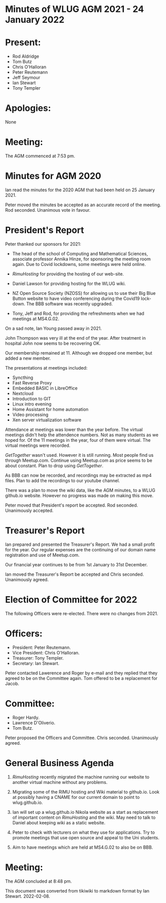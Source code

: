# Minutes of WLUG AGM 2021 - 24 January 2022

Present:
========

-   Rod Aldridge
-   Tom Butz
-   Chris O'Halloran
-   Peter Reutemann
-   Jeff Seymour
-   Ian Stewart
-   Tony Templer

Apologies:
==========

None

Meeting:
========

The AGM commenced at 7:53 pm.

Minutes for AGM 2020
====================

Ian read the minutes for the 2020 AGM that had been held on 25 January
2021.

Peter moved the minutes be accepted as an accurate record of the
meeting. Rod seconded. Unanimous vote in favour.

President's Report
==================

Peter thanked our sponsors for 2021:

-   The head of the school of Computing and Mathematical Sciences,
    associate professor Annika Hinze, for sponsoring the meeting room
    again. Due to Covid lockdowns, some meetings were held online.

-   *RimuHosting* for providing the hosting of our web-site.

-   Daniel Lawson for providing hosting for the WLUG wiki.

-   NZ Open Source Society (NZOSS) for allowing us to use their Big Blue
    Button website to have video conferencing during the Covid19
    lock-down. The BBB software was recently upgraded.

-   Tony, Jeff and Rod, for providing the refreshments when we had
    meetings at MS4.G.02.

On a sad note, Ian Young passed away in 2021.

John Thompson was very ill at the end of the year. After treatment in
hospital John now seems to be recovering OK.

Our membership remained at 11. Although we dropped one member, but added
a new member.

The presentations at meetings included:

-   Syncthing
-   Fast Reverse Proxy
-   Embedded BASIC in LibreOffice
-   Nextcloud
-   Introduction to GIT
-   Linux intro evening
-   Home Assistant for home automation
-   Video processing
-   Xen server virtualization software

Attendance at meetings was lower than the year before. The virtual
meetings didn't help the attendence numbers. Not as many students as we
hoped for. Of the 11 meetings in the year, four of them were virtual.
The virtual meetings were recorded.

*GetTogether* wasn't used. However it is still running. Most people
find us through Meetup.com. Continue using Meetup.com as price seems to
be about constant. Plan to drop using *GetTogether*.

As BBB can now be recorded, and recordings may be extracted as mp4
files. Plan to add the recordings to our youtube channel.

There was a plan to move the wiki data, like the AGM minutes, to a WLUG
github.io website. However no progress was made on making this move.

Peter moved that President's report be accepted. Rod seconded.
Unanimously accepted.

Treasurer's Report
===================

Ian prepared and presented the Treasurer's Report. We had a small
profit for the year. Our regular expenses are the continuing of our
domain name registration and use of Meetup.com.

Our financial year continues to be from 1st January to 31st December.

Ian moved the Treasurer's Report be accepted and Chris seconded.
Unanimously agreed.

Election of Committee for 2022
==============================

The following Officers were re-elected. There were no changes from 2021.

Officers:
=========

-   President: Peter Reutemann.
-   Vice President: Chris O'Halloran.
-   Treasurer: Tony Templer.
-   Secretary: Ian Stewart.

Peter contacted Lawerence and Roger by e-mail and they replied that they
agreed to be on the Committee again. Tom offered to be a replacement for
Jacob.

Committee:
==========

-   Roger Hardy.
-   Lawrence D'Oliverio.
-   Tom Butz.

Peter proposed the Officers and Committee. Chris seconded. Unanimously
agreed.

# General Business Agenda

1.  *RimuHosting* recently migrated the machine running our website to
    another virtual machine without any problems.

2.  Migrating some of the RIMU hosting and Wiki material to github.io.
    Look at possibly having a CNAME for our current domain to point to
    wlug.github.io.

3.  Ian will set up a wlug.github.io Nikola website as a start as
    replacement of important content on *RimuHosting* and the wiki. May
    need to talk to Daniel about keeping wiki as a static website.

4.  Peter to check with lecturers on what they use for applications. Try
    to promote meetings that use open source and appeal to the Uni
    students.

5.  Aim to have meetings which are held at MS4.G.02 to also be on BBB.

# Meeting:

The AGM concluded at 8:48 pm.


This document was converted from tikiwiki to markdown format by Ian Stewart. 2022-02-08.
